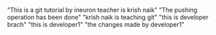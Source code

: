 "This is a git tutorial by ineuron teacher is krish naik"
"The pushing operation has been done"
"krish naik is teaching git"
"this is developer brach"
"this is developer1"
"the changes made by developer1"